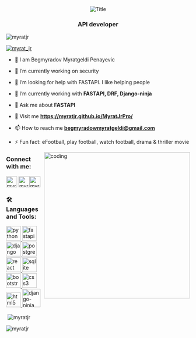 <!-- <h1 align="center">Hi 👋, I'm Myrat_Jr</h1> -->
<div align="center">
  <img src="https://readme-typing-svg.herokuapp.com?font=TimesNewRoman&color=%2831C2FF&size=40&center=true&vCenter=true&height=60&width=600&lines=Hi👋+I'm+Myrat_Jr;I'm+API+developer!" alt="Title"></img>
</div>
<h3 align="center">API developer</h3>

<p align="left"> <img src="https://komarev.com/ghpvc/?username=myratjr&label=Profile%20views&color=0e75b6&style=flat" alt="myratjr" /> </p>

<p align="left"> <a href="https://twitter.com/myrat_jr" target="blank"><img src="https://img.shields.io/twitter/follow/myrat_jr?logo=twitter&style=for-the-badge" alt="myrat_jr" /></a> </p>

- 👋 I am Begmyradov Myratgeldi Penayevic

- 🔭 I’m currently working on security

- 🤝 I’m looking for help with FASTAPI. I like helping people

- 🌱 I’m currently working with **FASTAPI, DRF, Django-ninja**

- 💬 Ask me about **FASTAPI**

- 🚀 Visit me **https://myratjr.github.io/MyratJrPro/**

- 📫 How to reach me **begmyradowmyratgeldi@gmail.com**

- ⚡ Fun fact: eFootball, play football, watch football, drama & thriller movie

<img align="right" alt="coding" width="400" src="https://cdn.dribbble.com/users/1019864/screenshots/3079099/media/9e5055da2ee6c899aab9403ceb7d0dc3.gif">

<h3 align="left">Connect with me:</h3>
<p align="left">
<a href="https://twitter.com/myrat_jr" target="blank"><img align="center" src="https://upload.wikimedia.org/wikipedia/commons/6/6b/Twitter_Logo_Blue.png" alt="myrat_jr" height="30" width="30" /></a>
<a href="https://www.linkedin.com/in/myratgeldi-begmyradov-penayewic/" target="blank"><img align="center" src="https://upload.wikimedia.org/wikipedia/commons/c/ca/LinkedIn_logo_initials.png" alt="myrat_jr" height="30" width="30" /></a><a href="https://stackoverflow.com/users/21633456/myrat-jr" target="blank"><img align="center" src="https://upload.wikimedia.org/wikipedia/commons/8/81/Stackoverflow_icon.png" alt="myrat_jr" height="30" width="30" /></a>
</p>

<h3 align="left">🛠 Languages and Tools:</h3>
<p align="left"><a href="https://www.python.org" target="_blank" rel="noreferrer"> <img src="https://upload.wikimedia.org/wikipedia/commons/c/c3/Python-logo-notext.svg" alt="python" width="40" height="40"/> </a><a href="https://fastapi.tiangolo.com/" target="_blank" rel="noreferrer"> <img src="https://cdn.worldvectorlogo.com/logos/fastapi.svg" alt="fastapi" width="40" height="40"/><a href="https://www.djangoproject.com/" target="_blank" rel="noreferrer"> <img src="https://cdn.worldvectorlogo.com/logos/django.svg" alt="django" width="40" height="40"/> </a><a href="https://www.postgresql.org" target="_blank" rel="noreferrer"> <img src="https://cdn.worldvectorlogo.com/logos/postgresql.svg" alt="postgresql" width="40" height="40"/> </a><a href="https://reactjs.org/" target="_blank" rel="noreferrer"> <img src="https://upload.wikimedia.org/wikipedia/commons/a/a7/React-icon.svg" alt="react" width="40" height="40"/> </a> <a href="https://www.sqlite.org/" target="_blank" rel="noreferrer"> <img src="https://www.vectorlogo.zone/logos/sqlite/sqlite-icon.svg" alt="sqlite" width="40" height="40"/> </a> <a href="https://getbootstrap.com" target="_blank" rel="noreferrer"> <img src="https://upload.wikimedia.org/wikipedia/commons/b/b2/Bootstrap_logo.svg" alt="bootstrap" width="40" height="40"/> </a> <a href="https://www.w3schools.com/css/" target="_blank" rel="noreferrer"> <img src="https://upload.wikimedia.org/wikipedia/commons/6/62/CSS3_logo.svg" alt="css3" width="40" height="40"/> </a> <a href="https://www.w3.org/html/" target="_blank" rel="noreferrer"> <img src="https://upload.wikimedia.org/wikipedia/commons/6/61/HTML5_logo_and_wordmark.svg" alt="html5" width="40" height="40"/> </a><a href="https://django-ninja.rest-framework.com/" target="_blank" rel="noreferrer"> <img src="https://camo.githubusercontent.com/d9ab5077aaa9a95b16eff5a0054a300ab08f50c2236c8cb59c75795bd54c12c5/68747470733a2f2f646a616e676f2d6e696e6a612e726573742d6672616d65776f726b2e636f6d2f696d672f6c6f676f2d6269672e706e67" alt="django-ninja" width="50" height="50"/> </a> </p>
<!-- 
<p><img align="left" src="https://github-readme-stats.vercel.app/api/top-langs?username=myratjr&show_icons=true&locale=en&layout=compact" alt="myratjr" /></p> -->

<p>&nbsp;<img align="center" src="https://github-readme-stats.vercel.app/api?username=myratjr&show_icons=true&locale=en" alt="myratjr" /></p>

<p><img align="center" src="https://github-readme-streak-stats.herokuapp.com/?user=myratjr&" alt="myratjr" /></p> 
